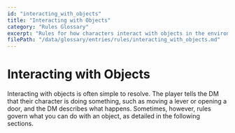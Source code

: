 ```yaml
---
id: "interacting_with_objects"
title: "Interacting with Objects"
category: "Rules Glossary"
excerpt: "Rules for how characters interact with objects in the environment."
filePath: "/data/glossary/entries/rules/interacting_with_objects.md"
---
```

# Interacting with Objects
<p class="glossary-intro-quote">
Interacting with objects is often simple to resolve. The player tells the DM that their character is doing something, such as moving a lever or opening a door, and the DM describes what happens. Sometimes, however, rules govern what you can do with an object, as detailed in the following sections.
</p>

